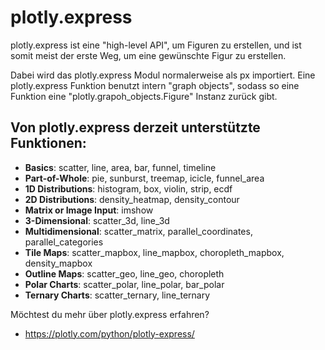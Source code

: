 # plotly.express

plotly.express ist eine "high-level API", um Figuren zu erstellen, und ist somit meist der erste Weg, um eine gewünschte Figur zu erstellen.

Dabei wird das plotly.express Modul normalerweise als px importiert.
Eine plotly.express Funktion benutzt intern "graph objects", sodass so eine Funktion eine "plotly.grapoh_objects.Figure" Instanz zurück gibt. 

## Von plotly.express derzeit unterstützte Funktionen:

- **Basics**: scatter, line, area, bar, funnel, timeline
- **Part-of-Whole**: pie, sunburst, treemap, icicle, funnel_area
- **1D Distributions**: histogram, box, violin, strip, ecdf
- **2D Distributions**: density_heatmap, density_contour
- **Matrix or Image Input**: imshow
- **3-Dimensional**: scatter_3d, line_3d
- **Multidimensional**: scatter_matrix, parallel_coordinates, parallel_categories
- **Tile Maps**: scatter_mapbox, line_mapbox, choropleth_mapbox, density_mapbox
- **Outline Maps**: scatter_geo, line_geo, choropleth
- **Polar Charts**: scatter_polar, line_polar, bar_polar
- **Ternary Charts**: scatter_ternary, line_ternary

Möchtest du mehr über plotly.express erfahren?
- https://plotly.com/python/plotly-express/
 
